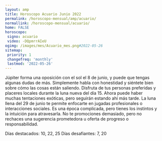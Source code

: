 ```yaml
---
layout: amp
title: Horoscopo Acuario Junio 2022 
permalink: /horoscopo-mensual/amp/acuario/
normallink: /horoscopo-mensual/acuario/
home: FALSE
horoscopo:
 signo: acuario
 video: -DQpmrrAIeU
ogimg: /images/mes/Acuario_mes.png#2022-05-26
sitemap:
 priority: 1
 changefreq: 'monthly'
 lastmod: '2022-05-26'
---
```



Júpiter forma una oposición con el sol el 8 de junio, y puede que tengas algunas dudas de más. Simplemente habla con honestidad y siéntete bien sobre cómo las cosas están saliendo. Disfruta de tus personas preferidas y placeres locales durante la luna nueva del día 15. Ahora puede haber muchas tentaciones exóticas, pero seguirán estando ahí más tarde. La luna llena del 29 de junio te permite enfocarte en jugadas profesionales o interacciones sociales. Es una época complicada, pero tienes los instintos y la intuición para atravesarla. No te promociones demasiado, pero no rechaces una sugerencia prometedora u oferta de progreso o responsabilidad. 

Días destacados: 10, 22, 25
Días desafiantes: 7, 20